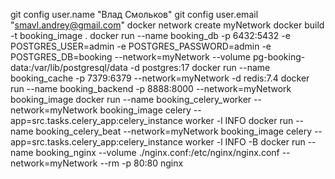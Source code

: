 git config user.name "Влад Смольков"
git config user.email "smavl.andrey@gmail.com"
docker network create myNetwork
docker build -t booking_image . 
docker run --name booking_db -p 6432:5432 -e POSTGRES_USER=admin -e POSTGRES_PASSWORD=admin -e POSTGRES_DB=booking --network=myNetwork --volume pg-booking-data:/var/lib/postgresql/data -d postgres:17
docker run --name booking_cache -p 7379:6379 --network=myNetwork -d redis:7.4
docker run --name booking_backend -p 8888:8000 --network=myNetwork booking_image
docker run --name booking_celery_worker --network=myNetwork booking_image celery --app=src.tasks.celery_app:celery_instance worker -l INFO
docker run --name booking_celery_beat --network=myNetwork booking_image celery --app=src.tasks.celery_app:celery_instance worker -l INFO -B
docker run --name booking_nginx --volume ./nginx.conf:/etc/nginx/nginx.conf --network=myNetwork --rm -p 80:80 nginx